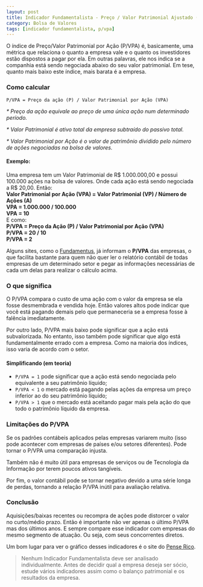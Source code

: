 ```yaml
---
layout: post
title: Indicador Fundamentalista - Preço / Valor Patrimonial Ajustado (P/VPA)
category: Bolsa de Valores
tags: [indicador fundamentalista, p/vpa]
---
```


O índice de Preço/Valor Patrimonial por Ação (P/VPA) é, basicamente, uma métrica que relaciona o quanto a empresa vale e o quanto os investidores estão dispostos a pagar por ela. Em outras palavras, ele nos indica se a companhia está sendo negociada abaixo do seu valor patrimonial. Em tese, quanto mais baixo este índice, mais barata é a empresa.

### Como calcular

`P/VPA = Preço da ação (P) / Valor Patrimonial por Ação (VPA)`

_* Preço da ação equivale ao preço de uma única ação num determinado período._

_* Valor Patrimonial é ativo total da empresa subtraído do passivo total._

_* Valor Patrimonial por Ação é o valor de patrimônio dividido pelo número de ações negociadas na bolsa de valores._   

#### Exemplo:

<p class="example">
    Uma empresa tem um Valor Patrimonial de R$ 1.000.000,00 e possui 100.000 ações na bolsa de valores. Onde cada ação está sendo negociada a R$ 20,00. Então:<br />
    <b>Valor Patrimonial por Ação (VPA) = Valor Patrimonial (VP) / Número de Ações (A)</b><br />
    <b>VPA = 1.000.000 / 100.000</b><br />
    <b>VPA = 10</b><br />
    E como:<br />
    <b>P/VPA = Preço da Ação (P) / Valor Patrimonial por Ação (VPA)</b><br />
    <b>P/VPA = 20 / 10</b><br />
    <b>P/VPA = 2</b><br />
</p>

Alguns sites, como o [Fundamentus](http://www.fundamentus.com.br/), já informam o **P/VPA** das empresas, o que facilita bastante para quem não quer ler o relatório contábil de todas empresas de um determinado setor e pegar as informações necessárias de cada um delas para realizar o cálculo acima.

### O que significa

O P/VPA compara o custo de uma ação com o valor da empresa se ela fosse desmembrada e vendida hoje. Então valores altos pode indicar que você está pagando demais pelo que permaneceria se a empresa fosse à falência imediatamente.

Por outro lado, P/VPA mais baixo pode significar que a ação está subvalorizada. No entanto, isso também pode significar que algo está fundamentalmente errado com a empresa. Como na maioria dos índices, isso varia de acordo com o setor.

#### Simplificando (em teoria) 

- `P/VPA = 1` pode significar que a ação está sendo negociada pelo equivalente a seu patrimônio líquido;
- `P/VPA < 1` o mercado está pagando pelas ações da empresa um preço inferior ao do seu patrimônio líquido;
- `P/VPA > 1` que o mercado está aceitando pagar mais pela ação do que todo o patrimônio líquido da empresa.

### Limitações do P/VPA

Se os padrões contábeis aplicados pelas empresas variarem muito (isso pode acontecer com empresas de países e/ou setores diferentes). Pode tornar o P/VPA uma comparação injusta.

Também não é muito útil para empresas de serviços ou de Tecnologia da Informação por terem poucos ativos tangíveis.

Por fim, o valor contábil pode se tornar negativo devido a uma série longa de perdas, tornando a relação P/VPA inútil para avaliação relativa.

### Conclusão

Aquisições/baixas recentes ou recompra de ações pode distorcer o valor no curto/médio prazo. Então é importante não ver apenas o último P/VPA mas dos últimos anos. E sempre compare esse indicador com empresas do mesmo segmento de atuação. Ou seja, com seus concorrentes diretos.

Um bom lugar para ver o gráfico desses indicadores é o site do [Pense Rico](https://vicenteguimaraes.penserico.com/).

> Nenhum Indicador Fundamentalista deve ser analisado individualmente. Antes de decidir qual a empresa deseja ser sócio, estude vários indicadores assim como o balanço patrimonial e os resultados da empresa. 